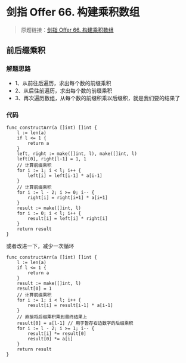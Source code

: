 # 剑指 Offer 66. 构建乘积数组
> 原题链接：[剑指 Offer 66. 构建乘积数组](https://leetcode-cn.com/problems/gou-jian-cheng-ji-shu-zu-lcof)

## 前后缀乘积
### 解题思路
* 1、从前往后遍历，求出每个数的前缀乘积
* 2、从后往前遍历，求出每个数的前缀乘积
* 3、再次遍历数组，从每个数的前缀积乘以后缀积，就是我们要的结果了
### 代码
```golang
func constructArr(a []int) []int {
	l := len(a)
	if l <= 1 {
		return a
	}
	left, right := make([]int, l), make([]int, l)
	left[0], right[l-1] = 1, 1
	// 计算前缀乘积
	for i := 1; i < l; i++ {
		left[i] = left[i-1] * a[i-1]
	}
	// 计算前缀乘积
	for i := l - 2; i >= 0; i-- {
		right[i] = right[i+1] * a[i+1]
	}
	result := make([]int, l)
	for i := 0; i < l; i++ {
		result[i] = left[i] * right[i]
	}
	return result
}
```
或者改进一下，减少一次循环
```golang
func constructArr(a []int) []int {
	l := len(a)
	if l <= 1 {
		return a
	}
	result := make([]int, l)
	result[0] = 1
	// 计算前缀乘积
	for i := 1; i < l; i++ {
		result[i] = result[i-1] * a[i-1]
	}
	// 直接将后缀乘积乘到最终结果上
	result[0] = a[l-1] // 用于暂存右边数字的后缀乘积
	for i := l - 2; i >= 1; i-- {
		result[i] *= result[0]
		result[0] *= a[i]
	}
	return result
}
```
